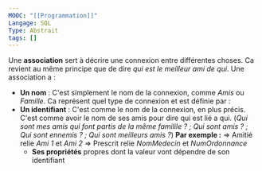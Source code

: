 ```yaml
---
MOOC: "[[Programmation]]"
Langage: SQL
Type: Abstrait
tags: []
---
```

Une **association** sert à décrire une connexion entre différentes choses. Ca revient au même principe que de dire *qui est le meilleur ami de qui*. Une association a :
- **Un nom** : C'est simplement le nom de la connexion, comme *Amis* ou *Famille*. Ca représent quel type de connexion
et est définie par :
- **Un identifiant** : C'est comme le nom de la connexion, en plus précis. C'est comme avoir le nom de ses amis pour dire qui est lié a qui. (*Qui sont mes amis qui font partis de la même familile ? ; Qui sont amis ? ; Qui sont ennemis ? ; Qui sont meilleurs amis ?*)
	**Par exemple :**
  ⇒ Amitié relie *Ami 1* et *Ami 2*
  ⇒ Prescrit relie *NomMedecin* et *NumOrdonnance*
  - **Ses propriétés** propres dont la valeur vont dépendre de son identifiant